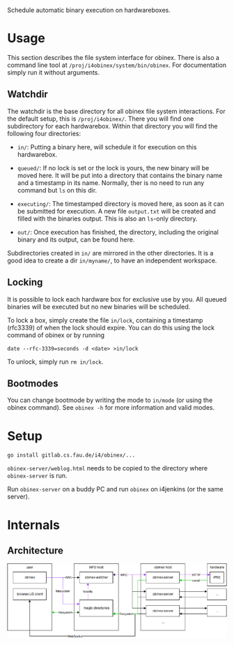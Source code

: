 Schedule automatic binary execution on hardwareboxes.

# Usage
This section describes the file system interface for obinex. There is also a
command line tool at `/proj/i4obinex/system/bin/obinex`. For documentation
simply run it without arguments.

## Watchdir
The watchdir is the base directory for all obinex file system interactions. For
the default setup, this is `/proj/i4obinex/`. There you will find one
subdirectory for each hardwarebox. Within that directory you will find the
following four directories:

- `in/`: Putting a binary here, will schedule it for execution on this
   hardwarebox.

- `queued/`: If no lock is set or the lock is yours, the new binary will be moved
  here. It will be put into a directory that contains the binary name and a
  timestamp in its name. Normally, ther is no need to run any command but `ls`
  on this dir.

- `executing/`: The timestamped directory is moved here, as soon as it can be
  submitted for execution. A new file `output.txt` will be created and filled
  with the binaries output. This is also an `ls`-only directory.

- `out/`: Once execution has finished, the directory, including the original
  binary and its output, can be found here.

Subdirectories created in `in/` are mirrored in the other directories. It is a
good idea to create a dir `in/myname/`, to have an independent workspace.

## Locking
It is possible to lock each hardware box for exclusive use by you. All queued
binaries will be executed but no new binaries will be scheduled.

To lock a box, simply create the file `in/lock`, containing a timestamp
(rfc3339) of when the lock should expire. You can do this using the lock command
of obinex or by running

    date --rfc-3339=seconds -d <date> >in/lock

To unlock, simply run `rm in/lock`.

## Bootmodes

You can change bootmode by writing the mode to `in/mode` (or using the obinex
command). See `obinex -h` for more information and valid modes.

# Setup

    go install gitlab.cs.fau.de/i4/obinex/...

`obinex-server/weblog.html` needs to be copied to the directory where
`obinex-server` is run.

Run `obinex-server` on a buddy PC and run `obinex` on i4jenkins (or the same
server).

# Internals

## Architecture

![architecture overview](arch.png)
